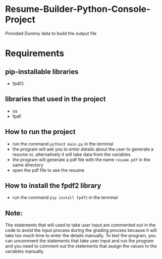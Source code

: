 # Resume-Builder-Python-Console-Project

Provided Dummy data to build the output file


# Requirements 
## pip-installable libraries
- fpdf2

## libraries that used in the project
- os
- fpdf

## How to run the project
- run the command `python3 main.py` in the terminal
- the program will ask you to enter details about the user to generate a resume 
    or, alternatively it will take data from the variables.
- the program will generate a pdf file with the name `resume.pdf` in the same directory
- open the pdf file to see the resume

## How to install the fpdf2 library
- run the command `pip install fpdf2` in the terminal

## Note: 
The statements that will used to take user input are commented out in the code to avoid the input process during the 
grading process because it will take too much time to enter the details manually. To test the program, you can uncomment 
the statements that take user input and run the program and you need to comment out the statements that assign the values 
to the variables manually.
